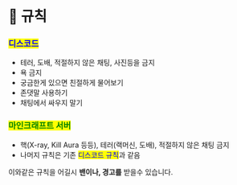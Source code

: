# 📗 규칙

### <mark style="color:blue;">**디스코드**</mark>

* 테러, 도배, 적절하지 않은 채팅, 사진등을 금지
* 욕 금지
* 궁금한게 있으면 친절하게 물어보기
* 존댓말 사용하기
* 채팅에서 싸우지 말기

### <mark style="color:green;">**마인크래프트 서버**</mark>

* 핵(X-ray, Kill Aura 등등), 테러(랙머신, 도배), 적절하지 않은 채팅 금지
* 나머지 규칙은 기존 <mark style="color:blue;">디스코드 규칙</mark>과 같음

이와같은 규칙을 어길시 **밴이나, 경고를** 받을수 있습니다.
